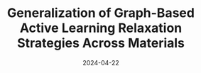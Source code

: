 ---
title: "Generalization of Graph-Based Active Learning Relaxation Strategies Across Materials"
collection: publications
permalink: /publication/2023-11-03_finetuna_generalization
excerpt: 'In this study, we present a comprehensive investigation of the broader application of Finetuna, an active learning framework to accelerate structural relaxation in DFT with prior information from Open Catalyst Project pretrained graph neural networks. We explore the challenges associated with out-of-domain systems: alcohol (C>2) on metal surfaces as larger adsorbates, metal-oxides with spin polarization, and three-dimensional (3D) structures like zeolites and metal-organic-frameworks.'
date: 2024-04-22
venue: 'Machine Learning: Science and Technology'
paperurl: 'https://dx.doi.org/10.1088/2632-2153/ad37f0'
image: '../images/finetuna_generalization.png'
citation: '<b>Joseph Musielewicz</b>*, Xiaoxiao Wang*, Richard Tran, Sudheesh Kumar Ethirajan, Xiaoyan Fu, Hilda Mera, John R. Kitchin, Rachel C. Kurchin, and Zachary W. Ulissi "Generalization of Graph-Based Active Learning Relaxation Strategies Across Materials" <i>arXiv preprint arXiv:2311.01987</i> (2023).'
---